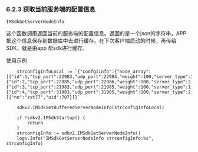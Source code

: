 ### 6.2.3 获取当前服务端的配置信息

```
IMSdkGetServerNodeInfo
```

这个函数调用返回当前的服务端的配置信息。返回的是一个json的字符串，APP 把这个信息保存到数据库中去进行缓存。在下次客户端启动的时候，再传给SDK，就是由app 帮sdk进行缓存。

使用示例

    	strconfigInfoLocal := `{"confgiinfo":{"node_array":[{"id":1,"tcp_port":22983,"udp_port":22984,"weight":100,"server_type":1,"tcp_protocol":"\"\"","address":"154.197.26.25","disabled":0},{"id":2,"tcp_port":22985,"udp_port":22986,"weight":100,"server_type":2,"tcp_protocol":"\"\"","address":"154.197.26.25","disabled":0},{"id":3,"tcp_port":21983,"udp_port":21985,"weight":100,"server_type":1,"tcp_protocol":"\"\"","address":"52.183.46.177","disabled":0},{"id":4,"tcp_port":31983,"udp_port":31985,"weight":100,"server_type":2,"tcp_protocol":"\"\"","address":"52.183.46.177","disabled":0}]},"confgiinfo_timestamp":1582004741,"im_account_info_array":[{"no":"zxt77","uid":707}]}`

    	sdkv2.IMSdkSetBufferedServerNodeInfo(strconfigInfoLocal)

    	if !sdkv2.IMSdkStartup() {
    		return
    	}
    	strconfigInfo := sdkv2.IMSdkGetServerNodeInfo()
    	logs.Info("IMSdkGetServerNodeInfo strconfigInfo:%s", strconfigInfo)



